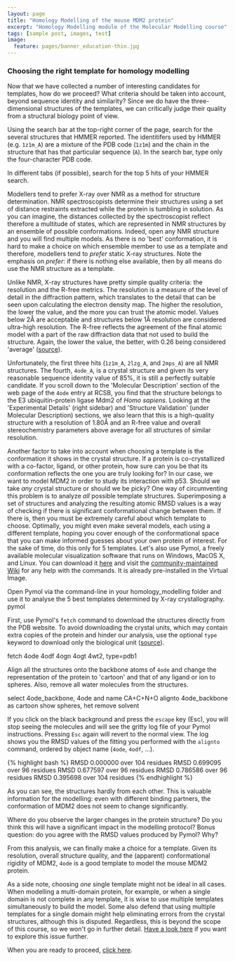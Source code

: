 ```yaml
---
layout: page
title: "Homology Modelling of the mouse MDM2 protein"
excerpt: "Homology Modelling module of the Molecular Modelling course"
tags: [sample post, images, test]
image:
  feature: pages/banner_education-thin.jpg
---
```


### Choosing the right template for homology modelling
Now that we have collected a number of interesting candidates for templates, how do we proceed? What
criteria should be taken into account, beyond sequence identity and similarity? Since we do have the
three-dimensional structures of the templates, we can critically judge their quality from a structural
biology point of view. 

Using the search bar at the top-right corner of the page, search for the several structures that 
HMMER reported. The identitifers used by HMMER (e.g. ```1z1m_A```) are a mixture of the PDB code (```1z1m```) and
the chain in the structure that has that particular sequence (```A```). In the search bar, type only the 
four-character PDB code.

<a class="prompt prompt-info">
  In different tabs (if possible), search for the top 5 hits of your HMMER search.
</a>

Modellers tend to prefer X-ray over NMR as a method for structure determination. NMR spectroscopists
determine their structures using a set of distance restraints extracted while the protein is tumbling
in solution. As you can imagine, the distances collected by the spectroscopist reflect therefore a
multitude of states, which are represented in NMR structures by an ensemble of possible conformations.
Indeed, open any NMR structure and you will find multiple models. As there is no 'best' conformation,
it is hard to make a choice on which ensemble member to use as a template and therefore, modellers 
tend to *prefer* static X-ray structures. Note the emphasis on *prefer*: if there is nothing else
available, then by all means do use the NMR structure as a template. 

Unlike NMR, X-ray structures have pretty simple quality criteria: the resolution and the R-free 
metrics. The resolution is a measure of the level of detail in the diffraction pattern, which
translates to the detail that can be seen upon calculating the electron density map. The higher the
resolution, the lower the value, and the more you can trust the atomic model. Values below 2Å are
acceptable and structures below 1Å resolution are considered ultra-high resolution. The R-free 
reflects the agreement of the final atomic model with a part of the raw diffraction data that not
used to build the structure. Again, the lower the value, the better, with 0.26 being considered 
'average' ([source](http://www.rcsb.org/pdb/101/static101.do?p=education_discussion/Looking-at-Structures/resolution.html)).

Unfortunately, the first three hits (```1z1m_A```, ```2lzg_A```, and ```2mps_A```) are all NMR 
structures. The fourth, ```4ode_A```, is a crystal structure and given its very reasonable sequence 
identity value of 85%, it is still a perfectly suitable candidate. If you scroll down to the 
'Molecular Description' section of the web page of the ```4ode``` entry at RCSB, you find that the
structure belongs to the E3 ubiquitin-protein ligase Mdm2 of *Homo sapiens*. Looking at the 
'Experimental Details' (right sidebar) and 'Structure Validation' (under Molecular Description) 
sections, we also learn that this is a high-quality structure with a resolution of 1.80Å and an 
R-free value and overall stereochemistry parameters above average for all structures of similar
resolution.

Another factor to take into account when choosing a template is the conformation it shows in the 
crystal structure. If a protein is co-crystallized with a co-factor, ligand, or other protein, how
sure can you be that its conformation reflects the one you are truly looking for? In our case, we
want to model MDM2 in order to study its interaction with p53. Should we take *any* crystal structure
or should we be picky? One way of circumventing this problem is to analyze *all* possible template
structures. Superimposing a set of structures and analyzing the resulting atomic RMSD values is a way
of checking if there is significant conformational change between them. If there is, then you must
be extremely careful about which template to choose. Optimally, you might even make several models, 
each using a different template, hoping you cover enough of the conformational space that you can
make informed guesses about your own protein of interest. For the sake of time, do this only for 5 
templates. Let's also use Pymol, a freely available molecular visualization software that runs on 
Windows, MacOS X, and Linux. You can download it [here](http://pymol.org/dsc/) and visit the 
[community-maintained Wiki](www.pymolwiki.org) for any help with the commands. It is already 
pre-installed in the Virtual Image.

<a class="prompt prompt-info">
  Open Pymol via the command-line in your homology_modelling folder and use it to analyse the 5 best
  templates determined by X-ray crystallography.
</a>
<a class="prompt prompt-cmd">
  pymol
</a>

First, use Pymol's ```fetch``` command to download the structures directly from the PDB website. To
avoid downloading the crystal units, which may contain extra copies of the protein and hinder our 
analysis, use the optional ```type``` keyword to download only the biological unit 
([source](http://www.rcsb.org/pdb/101/static101.do?p=education_discussion/Looking-at-Structures/bioassembly_tutorial.html)).

<a class="prompt prompt-pymol">
  fetch 4ode 4odf 4ogn 4ogt 4wt2, type=pdb1
</a>

Align all the structures onto the backbone atoms of ```4ode``` and change the representation of the
protein to 'cartoon' and that of any ligand or ion to spheres. Also, remove all water molecules from
the structures.

<a class="prompt prompt-pymol">
  select 4ode_backbone, 4ode and name CA+C+N+O  
	alignto 4ode_backbone  
	as cartoon  
	show spheres, het  
  remove solvent  
</a>

If you click on the black background and press the ```escape``` key (Esc), you will stop seeing the 
molecules and will see the gritty log file of your Pymol instructions. Pressing ```Esc``` again will
revert to the normal view. The log shows you the RMSD values of the fitting you performed with the 
```alignto``` command, ordered by object name (```4ode```, ```4odf```, ...). 

{% highlight bash %}
RMSD 0.000000 over 104 residues
RMSD 0.699095 over 96 residues
RMSD 0.677597 over 96 residues
RMSD 0.786586 over 96 residues
RMSD 0.395698 over 104 residues
{% endhighlight %}

As you can see, the structures hardly from each other. This is valuable information for the 
modelling: even with different binding partners, the conformation of MDM2 does not seem to change
significantly.

<a class="prompt prompt-question">
  Where do you observe the larger changes in the protein structure? Do you think this will have a
	significant impact in the modelling protocol?
</a>
<a class="prompt prompt-question">
  Bonus question: do you agree with the RMSD values produced by Pymol? Why?
</a>

From this analysis, we can finally make a choice for a template. Given its resolution, overall
structure quality, and the (apparent) conformational rigidity of MDM2, ```4ode``` is a good template
to model the mouse MDM2 protein.

As a side note, choosing *one* single template might not be ideal in all cases. When modelling a 
multi-domain protein, for example, or when a single domain is not complete in any template, it is
wise to use multiple templates simultaneously to build the model. Some also defend that using
multiple templates for a single domain might help eliminating errors from the crystal structures,
although this is disputed. Regardless, this is beyond the scope of this course, so we won't go in 
further detail. [Have a look here](http://www.ncbi.nlm.nih.gov/pmc/articles/PMC2386743/) if you want
to explore this issue further.

When you are ready to proceed, [click here]({{site.url}}/molmod/modelling5.html).